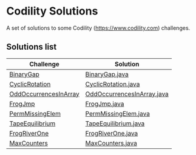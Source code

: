 # Codility Solutions
A set of solutions to some Codility (https://www.codility.com) challenges.

## Solutions list

|Challenge|Solution|
|---|---|
|[BinaryGap](https://app.codility.com/demo/results/trainingCGFSVA-U59) | [BinaryGap.java](src/com/codility/evandro/BinaryGap.java)|
|[CyclicRotation](https://app.codility.com/demo/results/trainingRMFH5H-QY4) | [CyclicRotation.java](src/com/codility/evandro/CyclicRotation.java)|
|[OddOccurrencesInArray](https://app.codility.com/demo/results/training8XVANC-NU5) | [OddOccurrencesInArray.java](src/com/codility/evandro/OddOccurrencesInArray.java)|
|[FrogJmp](https://app.codility.com/demo/results/trainingRW3ETG-JJT) | [FrogJmp.java](src/com/codility/evandro/FrogJmp.java)|
|[PermMissingElem](https://app.codility.com/demo/results/trainingNQZ4DV-5S9) | [PermMissingElem.java](src/com/codility/evandro/PermMissingElem.java)|
|[TapeEquilibrium](https://app.codility.com/demo/results/training7BX4H5-BDD) | [TapeEquilibrium.java](src/com/codility/evandro/TapeEquilibrium.java)|
|[FrogRiverOne](https://app.codility.com/demo/results/training7CBT6H-MEE) | [FrogRiverOne.java](src/com/codility/evandro/FrogRiverOne.java)|
|[MaxCounters](https://app.codility.com/demo/results/trainingHCMU6B-THN) | [MaxCounters.java](src/com/codility/evandro/MaxCounters.java)|